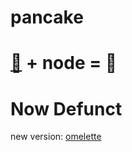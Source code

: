 pancake
=======

# [:egg:](http://yolk.cc) + node = :hamburger:

Now Defunct
===========

new version: [omelette](https://github.com/yyolk/omelette)
